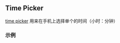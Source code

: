 ## Time Picker

[time picker](https://material.google.com/components/pickers.html#pickers-time-pickers) 用来在手机上选择单个的时间（小时：分钟）

### 示例
